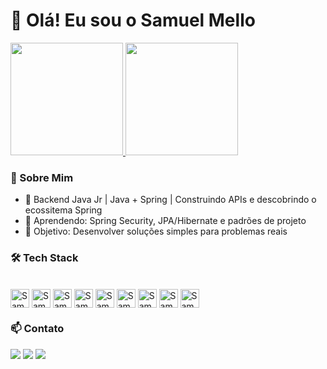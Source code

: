 # 👋 Olá! Eu sou o Samuel Mello 

<div>
  <a href="https://baecons.ai/samuelmello79"> 
  <img height=180cm src="https://github-readme-stats.vercel.app/api?username=SamuelMello79&show_icons=true&theme=tokyonight&include_all_commits=true" />
  <img height=180cm src="https://github-readme-stats.vercel.app/api/top-langs?username=SamuelMello79&layout=compact&langs_count=8&theme=tokyonight" /></a>
</div>

### 📌 Sobre Mim

- 🔭 Backend Java Jr | Java + Spring | Construindo APIs e descobrindo o ecossitema Spring
- 🌱 Aprendendo: Spring Security, JPA/Hibernate e padrões de projeto
- 🚀 Objetivo: Desenvolver soluções simples para problemas reais


### 🛠️ Tech Stack

<div style="display: inline_block"><br>
  <img align="center" alt="Samu-Java" height="30" src="https://img.shields.io/badge/Java-ED8B00?style=for-the-badge&logo=openjdk&logoColor=white"/>
  <img align="center" alt="Samu-Spring" height="30"  src="https://img.shields.io/badge/Spring-6DB33F?style=for-the-badge&logo=spring&logoColor=white"/>
  <img align="center" alt="Samu-Spring-Boot" height="30"  src="https://img.shields.io/badge/Spring_Boot-6DB33F?style=for-the-badge&logo=spring-boot&logoColor=white"/>
  <img align="center" alt="Samu-Java" height="30" src="https://img.shields.io/badge/PostgreSQL-4169E1?style=for-the-badge&logo=postgresql&logoColor=white"/>
  <img align="center" alt="Samu-HTML" height="30"  src="https://img.shields.io/badge/MySQL-4479A1?style=for-the-badge&logo=mysql&logoColor=white"/>
  <img align="center" alt="Samu-Java" height="30" src="https://img.shields.io/badge/MongoDB-47A248?style=for-the-badge&logo=mongodb&logoColor=white"/>
  <img align="center" alt="Samu-CSS" height="30"  src="https://img.shields.io/badge/Hibernate-59666C?style=for-the-badge&logo=hibernate&logoColor=white"/>
  <img align="center" alt="Samu-Spring" height="30" src="https://img.shields.io/badge/Git-F05032?style=for-the-badge&logo=git&logoColor=white" />
  <img align="center" alt="Samu-Java" height="30" src="https://img.shields.io/badge/Docker-2496ED?style=for-the-badge&logo=docker&logoColor=white"/>
 </div>

### 📫 Contato

<div>
  <a href="https://www.linkedin.com/in/samuel-silva-mello?utm_source=share&utm_campaign=share_via&utm_content=profile&utm_medium=android_app" target="_blank"><img src="https://img.shields.io/badge/LinkedIn-0077B5?style=for-the-badge&logo=linkedin&logoColor=white"/></a>
  <a href="mailto:mello.developer797@gmail.com" target="_blank"><img src="https://img.shields.io/badge/Gmail-D14836?style=for-the-badge&logo=gmail&logoColor=white"/></a>
  <a href="https://www.instagram.com/samuel.smello" target="_blank"><img src="https://img.shields.io/badge/Instagram-E4405F?style=for-the-badge&logo=instagram&logoColor=white"/></a>
</div>
